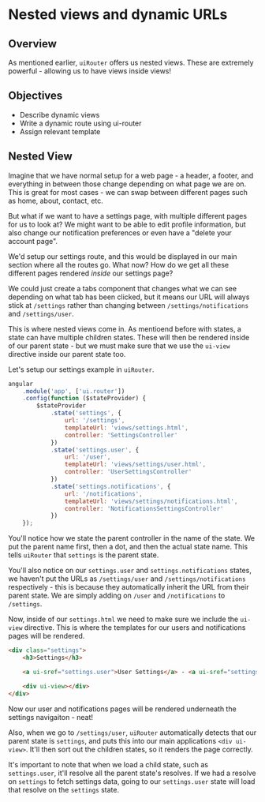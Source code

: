 # Nested views and dynamic URLs

## Overview

As mentioned earlier, `uiRouter` offers us nested views. These are extremely powerful - allowing us to have views inside views!

## Objectives

- Describe dynamic views
- Write a dynamic route using ui-router
- Assign relevant template

## Nested View

Imagine that we have normal setup for a web page - a header, a footer, and everything in between those change depending on what page we are on. This is great for most cases - we can swap between different pages such as home, about, contact, etc.

But what if we want to have a settings page, with multiple different pages for us to look at? We might want to be able to edit profile information, but also change our notification preferences or even have a "delete your account page".

We'd setup our settings route, and this would be displayed in our main section where all the routes go. What now? How do we get all these different pages rendered *inside* our settings page?

We could just create a tabs component that changes what we can see depending on what tab has been clicked, but it means our URL will always stick at `/settings` rather than changing between `/settings/notifications` and `/settings/user`.

This is where nested views come in. As mentioend before with states, a state can have multiple children states. These will then be rendered inside of our parent state - but we must make sure that we use the `ui-view` directive inside our parent state too.

Let's setup our settings example in `uiRouter`.

```js
angular
	.module('app', ['ui.router'])
	.config(function ($stateProvider) {
		$stateProvider
			.state('settings', {
				url: '/settings',
				templateUrl: 'views/settings.html',
				controller: 'SettingsController'
			})
			.state('settings.user', {
                url: '/user',
                templateUrl: 'views/settings/user.html',
                controller: 'UserSettingsController'
            })
            .state('settings.notifications', {
                url: '/notifications',
                templateUrl: 'views/settings/notifications.html',
                controller: 'NotificationsSettingsController'
            })
	});
```

You'll notice how we state the parent controller in the name of the state. We put the parent name first, then a dot, and then the actual state name. This tells `uiRouter` that `settings` is the parent state.

You'll also notice on our `settings.user` and `settings.notifications` states, we haven't put the URLs as `/settings/user` and `/settings/notifications` respectively - this is because they automatically inherit the URL from their parent state. We are simply adding on `/user` and `/notifications` to `/settings`.

Now, inside of our `settings.html` we need to make sure we include the `ui-view` directive. This is where the templates for our users and notifications pages will be rendered.

```html
<div class="settings">
	<h3>Settings</h3>

	<a ui-sref="settings.user">User Settings</a> - <a ui-sref="settings.notifications">Notification Settings</a>

    <div ui-view></div>
</div>
```

Now our user and notifications pages will be rendered underneath the settings navigaiton - neat!

Also, when we go to `/settings/user`, `uiRouter` automatically detects that our parent state is `settings`, and puts this into our main applications `<div ui-view>`. It'll then sort out the children states, so it renders the page correctly.

It's important to note that when we load a child state, such as `settings.user`, it'll resolve all the parent state's resolves. If we had a resolve on `settings` to fetch settings data, going to our `settings.user` state will load that resolve on the `settings` state.